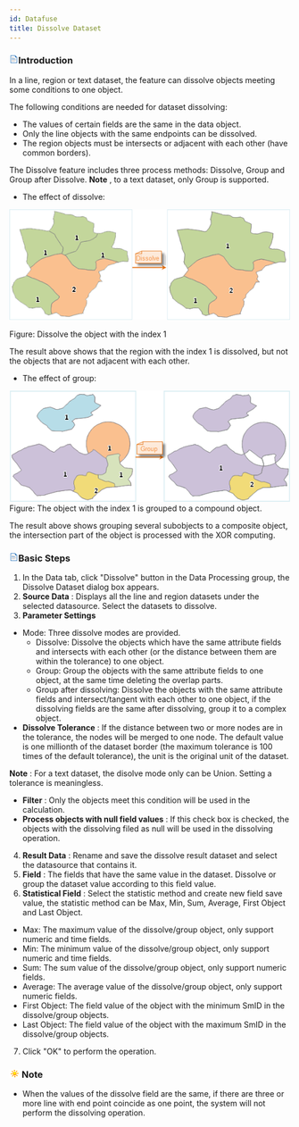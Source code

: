 ```yaml
---
id: Datafuse
title: Dissolve Dataset
---
```

### ![](../../img/read.gif)Introduction

In a line, region or text dataset, the feature can dissolve objects meeting
some conditions to one object.

The following conditions are needed for dataset dissolving:

  * The values of certain fields are the same in the data object.
  * Only the line objects with the same endpoints can be dissolved. 
  * The region objects must be intersects or adjacent with each other (have common borders).

The Dissolve feature includes three process methods: Dissolve, Group and Group after Dissolve. **Note** , to a text dataset, only Group is supported.

  * The effect of dissolve:

![](img-en/Datafuse1.png)  

Figure: Dissolve the object with the index 1  
  
The result above shows that the region with the index 1 is dissolved, but not
the objects that are not adjacent with each other.

  * The effect of group: 

![](img-en/datagroup.png)  
Figure: The object with the index 1 is grouped to a compound object.  
  
The result above shows grouping several subobjects to a composite object, the intersection part of the object is processed with the XOR computing.

### ![](../../img/read.gif)Basic Steps

  1. In the Data tab, click "Dissolve" button in the Data Processing group, the Dissolve Dataset dialog box appears.  
  2. **Source Data** : Displays all the line and region datasets under the selected datasource. Select the datasets to dissolve.
  3. **Parameter Settings**

  * Mode: Three dissolve modes are provided. 
    * Dissolve: Dissolve the objects which have the same attribute fields and intersects with each other (or the distance between them are within the tolerance) to one object.
    * Group: Group the objects with the same attribute fields to one object, at the same time deleting the overlap parts.
    * Group after dissolving: Dissolve the objects with the same attribute fields and intersect/tangent with each other to one object, if the dissolving fields are the same after dissolving, group it to a complex object.
  * **Dissolve Tolerance** : If the distance between two or more nodes are in the tolerance, the nodes will be merged to one node. The default value is one millionth of the dataset border (the maximum tolerance is 100 times of the default tolerance), the unit is the original unit of the dataset.

**Note** : For a text dataset, the disolve mode only can be Union. Setting a
tolerance is meaningless.

  * **Filter** : Only the objects meet this condition will be used in the calculation.
  * **Process objects with null field values** : If this check box is checked, the objects with the dissolving filed as null will be used in the dissolving operation.
  4. **Result Data** : Rename and save the dissolve result dataset and select the datasource that contains it.
  5. **Field** : The fields that have the same value in the dataset. Dissolve or group the dataset value according to this field value.
  6. **Statistical Field** : Select the statistic method and create new field save value, the statistic method can be Max, Min, Sum, Average, First Object and Last Object.
  * Max: The maximum value of the dissolve/group object, only support numeric and time fields.
  * Min: The minimum value of the dissolve/group object, only support numeric and time fields.
  * Sum: The sum value of the dissolve/group object, only support numeric fields.
  * Average: The average value of the dissolve/group object, only support numeric fields.
  * First Object: The field value of the object with the minimum SmID in the dissolve/group objects.
  * Last Object: The field value of the object with the maximum SmID in the dissolve/group objects.
  7. Click "OK" to perform the operation. 

### ![](../../img/note.png)Note

  * When the values of the dissolve field are the same, if there are three or more line with end point coincide as one point, the system will not perform the dissolving operation. 